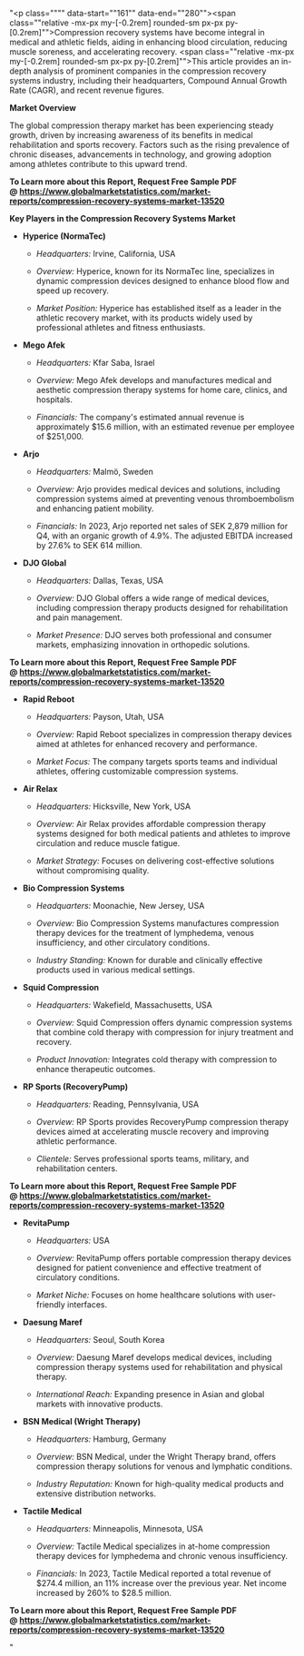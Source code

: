 "<p class="""" data-start=""161"" data-end=""280""><span class=""relative -mx-px my-[-0.2rem] rounded-sm px-px py-[0.2rem]"">Compression recovery systems have become integral in medical and athletic fields, aiding in enhancing blood circulation, reducing muscle soreness, and accelerating recovery.</span> <span class=""relative -mx-px my-[-0.2rem] rounded-sm px-px py-[0.2rem]"">This article provides an in-depth analysis of prominent companies in the compression recovery systems industry, including their headquarters, Compound Annual Growth Rate (CAGR), and recent revenue figures.</span></p>
<p class="""" data-start=""282"" data-end=""301""><strong data-start=""282"" data-end=""301"">Market Overview</strong></p>
<p class="""" data-start=""303"" data-end=""422""><span class=""relative -mx-px my-[-0.2rem] rounded-sm px-px py-[0.2rem]"">The global compression therapy market has been experiencing steady growth, driven by increasing awareness of its benefits in medical rehabilitation and sports recovery.</span> <span class=""relative -mx-px my-[-0.2rem] rounded-sm px-px py-[0.2rem]"">Factors such as the rising prevalence of chronic diseases, advancements in technology, and growing adoption among athletes contribute to this upward trend.</span></p>
<p class="""" data-start=""303"" data-end=""422""><strong>To Learn more about this Report, Request Free Sample PDF @&nbsp;<a href=""https://www.globalmarketstatistics.com/market-reports/compression-recovery-systems-market-13520"">https://www.globalmarketstatistics.com/market-reports/compression-recovery-systems-market-13520</a></strong></p>
<p class="""" data-start=""424"" data-end=""482""><strong data-start=""424"" data-end=""482"">Key Players in the Compression Recovery Systems Market</strong></p>
<ul data-start=""484"" data-end=""4974"">
<li class="""" data-start=""484"" data-end=""825"">
<p class="""" data-start=""487"" data-end=""510""><strong data-start=""487"" data-end=""510"">Hyperice (NormaTec)</strong></p>
<ul data-start=""515"" data-end=""825"">
<li class="""" data-start=""515"" data-end=""614"">
<p class="""" data-start=""517"" data-end=""614""><em data-start=""517"" data-end=""532"">Headquarters:</em> <span class=""relative -mx-px my-[-0.2rem] rounded-sm px-px py-[0.2rem]"">Irvine, California, USA</span></p>
</li>
<li class="""" data-start=""619"" data-end=""714"">
<p class="""" data-start=""621"" data-end=""714""><em data-start=""621"" data-end=""632"">Overview:</em> <span class=""relative -mx-px my-[-0.2rem] rounded-sm px-px py-[0.2rem]"">Hyperice, known for its NormaTec line, specializes in dynamic compression devices designed to enhance blood flow and speed up recovery.</span></p>
</li>
<li class="""" data-start=""719"" data-end=""825"">
<p class="""" data-start=""721"" data-end=""825""><em data-start=""721"" data-end=""739"">Market Position:</em> <span class=""relative -mx-px my-[-0.2rem] rounded-sm px-px py-[0.2rem]"">Hyperice has established itself as a leader in the athletic recovery market, with its products widely used by professional athletes and fitness enthusiasts.</span></p>
</li>
</ul>
</li>
<li class="""" data-start=""827"" data-end=""1201"">
<p class="""" data-start=""830"" data-end=""843""><strong data-start=""830"" data-end=""843"">Mego Afek</strong></p>
<ul data-start=""848"" data-end=""1201"">
<li class="""" data-start=""848"" data-end=""951"">
<p class="""" data-start=""850"" data-end=""951""><em data-start=""850"" data-end=""865"">Headquarters:</em> <span class=""relative -mx-px my-[-0.2rem] rounded-sm px-px py-[0.2rem]"">Kfar Saba, Israel</span></p>
</li>
<li class="""" data-start=""956"" data-end=""1055"">
<p class="""" data-start=""958"" data-end=""1055""><em data-start=""958"" data-end=""969"">Overview:</em> <span class=""relative -mx-px my-[-0.2rem] rounded-sm px-px py-[0.2rem]"">Mego Afek develops and manufactures medical and aesthetic compression therapy systems for home care, clinics, and hospitals.</span></p>
</li>
<li class="""" data-start=""1060"" data-end=""1201"">
<p class="""" data-start=""1062"" data-end=""1201""><em data-start=""1062"" data-end=""1075"">Financials:</em> <span class=""relative -mx-px my-[-0.2rem] rounded-sm px-px py-[0.2rem]"">The company's estimated annual revenue is approximately $15.6 million, with an estimated revenue per employee of $251,000.</span></p>
</li>
</ul>
</li>
<li class="""" data-start=""1203"" data-end=""1572"">
<p class="""" data-start=""1206"" data-end=""1214""><strong data-start=""1206"" data-end=""1214"">Arjo</strong></p>
<ul data-start=""1219"" data-end=""1572"">
<li class="""" data-start=""1219"" data-end=""1322"">
<p class="""" data-start=""1221"" data-end=""1322""><em data-start=""1221"" data-end=""1236"">Headquarters:</em> <span class=""relative -mx-px my-[-0.2rem] rounded-sm px-px py-[0.2rem]"">Malm&ouml;, Sweden</span></p>
</li>
<li class="""" data-start=""1327"" data-end=""1426"">
<p class="""" data-start=""1329"" data-end=""1426""><em data-start=""1329"" data-end=""1340"">Overview:</em> <span class=""relative -mx-px my-[-0.2rem] rounded-sm px-px py-[0.2rem]"">Arjo provides medical devices and solutions, including compression systems aimed at preventing venous thromboembolism and enhancing patient mobility.</span></p>
</li>
<li class="""" data-start=""1431"" data-end=""1572"">
<p class="""" data-start=""1433"" data-end=""1572""><em data-start=""1433"" data-end=""1446"">Financials:</em> <span class=""relative -mx-px my-[-0.2rem] rounded-sm px-px py-[0.2rem]"">In 2023, Arjo reported net sales of SEK 2,879 million for Q4, with an organic growth of 4.9%. The adjusted EBITDA increased by 27.6% to SEK 614 million.</span></p>
</li>
</ul>
</li>
<li class="""" data-start=""1574"" data-end=""1914"">
<p class="""" data-start=""1577"" data-end=""1591""><strong data-start=""1577"" data-end=""1591"">DJO Global</strong></p>
<ul data-start=""1596"" data-end=""1914"">
<li class="""" data-start=""1596"" data-end=""1699"">
<p class="""" data-start=""1598"" data-end=""1699""><em data-start=""1598"" data-end=""1613"">Headquarters:</em> <span class=""relative -mx-px my-[-0.2rem] rounded-sm px-px py-[0.2rem]"">Dallas, Texas, USA</span></p>
</li>
<li class="""" data-start=""1704"" data-end=""1803"">
<p class="""" data-start=""1706"" data-end=""1803""><em data-start=""1706"" data-end=""1717"">Overview:</em> <span class=""relative -mx-px my-[-0.2rem] rounded-sm px-px py-[0.2rem]"">DJO Global offers a wide range of medical devices, including compression therapy products designed for rehabilitation and pain management.</span></p>
</li>
<li class="""" data-start=""1808"" data-end=""1914"">
<p class="""" data-start=""1810"" data-end=""1914""><em data-start=""1810"" data-end=""1828"">Market Presence:</em> <span class=""relative -mx-px my-[-0.2rem] rounded-sm px-px py-[0.2rem]"">DJO serves both professional and consumer markets, emphasizing innovation in orthopedic solutions.</span></p>
</li>
</ul>
</li>
</ul>
<p><strong data-start=""1919"" data-end=""1935""><strong>To Learn more about this Report, Request Free Sample PDF @&nbsp;<a href=""https://www.globalmarketstatistics.com/market-reports/compression-recovery-systems-market-13520"">https://www.globalmarketstatistics.com/market-reports/compression-recovery-systems-market-13520</a></strong></strong></p>
<ul data-start=""484"" data-end=""4974"">
<li class="""" data-start=""1916"" data-end=""2255"">
<p class="""" data-start=""1919"" data-end=""1935""><strong data-start=""1919"" data-end=""1935"">Rapid Reboot</strong></p>
<ul data-start=""1940"" data-end=""2255"">
<li class="""" data-start=""1940"" data-end=""2043"">
<p class="""" data-start=""1942"" data-end=""2043""><em data-start=""1942"" data-end=""1957"">Headquarters:</em> <span class=""relative -mx-px my-[-0.2rem] rounded-sm px-px py-[0.2rem]"">Payson, Utah, USA</span></p>
</li>
<li class="""" data-start=""2048"" data-end=""2147"">
<p class="""" data-start=""2050"" data-end=""2147""><em data-start=""2050"" data-end=""2061"">Overview:</em> <span class=""relative -mx-px my-[-0.2rem] rounded-sm px-px py-[0.2rem]"">Rapid Reboot specializes in compression therapy devices aimed at athletes for enhanced recovery and performance.</span></p>
</li>
<li class="""" data-start=""2152"" data-end=""2255"">
<p class="""" data-start=""2154"" data-end=""2255""><em data-start=""2154"" data-end=""2169"">Market Focus:</em> <span class=""relative -mx-px my-[-0.2rem] rounded-sm px-px py-[0.2rem]"">The company targets sports teams and individual athletes, offering customizable compression systems.</span></p>
</li>
</ul>
</li>
<li class="""" data-start=""2257"" data-end=""2596"">
<p class="""" data-start=""2260"" data-end=""2273""><strong data-start=""2260"" data-end=""2273"">Air Relax</strong></p>
<ul data-start=""2278"" data-end=""2596"">
<li class="""" data-start=""2278"" data-end=""2381"">
<p class="""" data-start=""2280"" data-end=""2381""><em data-start=""2280"" data-end=""2295"">Headquarters:</em> <span class=""relative -mx-px my-[-0.2rem] rounded-sm px-px py-[0.2rem]"">Hicksville, New York, USA</span></p>
</li>
<li class="""" data-start=""2386"" data-end=""2485"">
<p class="""" data-start=""2388"" data-end=""2485""><em data-start=""2388"" data-end=""2399"">Overview:</em> <span class=""relative -mx-px my-[-0.2rem] rounded-sm px-px py-[0.2rem]"">Air Relax provides affordable compression therapy systems designed for both medical patients and athletes to improve circulation and reduce muscle fatigue.</span></p>
</li>
<li class="""" data-start=""2490"" data-end=""2596"">
<p class="""" data-start=""2492"" data-end=""2596""><em data-start=""2492"" data-end=""2510"">Market Strategy:</em> <span class=""relative -mx-px my-[-0.2rem] rounded-sm px-px py-[0.2rem]"">Focuses on delivering cost-effective solutions without compromising quality.</span></p>
</li>
</ul>
</li>
<li class="""" data-start=""2598"" data-end=""2953"">
<p class="""" data-start=""2601"" data-end=""2628""><strong data-start=""2601"" data-end=""2628"">Bio Compression Systems</strong></p>
<ul data-start=""2633"" data-end=""2953"">
<li class="""" data-start=""2633"" data-end=""2736"">
<p class="""" data-start=""2635"" data-end=""2736""><em data-start=""2635"" data-end=""2650"">Headquarters:</em> <span class=""relative -mx-px my-[-0.2rem] rounded-sm px-px py-[0.2rem]"">Moonachie, New Jersey, USA</span></p>
</li>
<li class="""" data-start=""2741"" data-end=""2840"">
<p class="""" data-start=""2743"" data-end=""2840""><em data-start=""2743"" data-end=""2754"">Overview:</em> <span class=""relative -mx-px my-[-0.2rem] rounded-sm px-px py-[0.2rem]"">Bio Compression Systems manufactures compression therapy devices for the treatment of lymphedema, venous insufficiency, and other circulatory conditions.</span></p>
</li>
<li class="""" data-start=""2845"" data-end=""2953"">
<p class="""" data-start=""2847"" data-end=""2953""><em data-start=""2847"" data-end=""2867"">Industry Standing:</em> <span class=""relative -mx-px my-[-0.2rem] rounded-sm px-px py-[0.2rem]"">Known for durable and clinically effective products used in various medical settings.</span></p>
</li>
</ul>
</li>
<li class="""" data-start=""2955"" data-end=""3305"">
<p class="""" data-start=""2958"" data-end=""2979""><strong data-start=""2958"" data-end=""2979"">Squid Compression</strong></p>
<ul data-start=""2984"" data-end=""3305"">
<li class="""" data-start=""2984"" data-end=""3087"">
<p class="""" data-start=""2986"" data-end=""3087""><em data-start=""2986"" data-end=""3001"">Headquarters:</em> <span class=""relative -mx-px my-[-0.2rem] rounded-sm px-px py-[0.2rem]"">Wakefield, Massachusetts, USA</span></p>
</li>
<li class="""" data-start=""3092"" data-end=""3191"">
<p class="""" data-start=""3094"" data-end=""3191""><em data-start=""3094"" data-end=""3105"">Overview:</em> <span class=""relative -mx-px my-[-0.2rem] rounded-sm px-px py-[0.2rem]"">Squid Compression offers dynamic compression systems that combine cold therapy with compression for injury treatment and recovery.</span></p>
</li>
<li class="""" data-start=""3196"" data-end=""3305"">
<p class="""" data-start=""3198"" data-end=""3305""><em data-start=""3198"" data-end=""3219"">Product Innovation:</em> <span class=""relative -mx-px my-[-0.2rem] rounded-sm px-px py-[0.2rem]"">Integrates cold therapy with compression to enhance therapeutic outcomes.</span></p>
</li>
</ul>
</li>
<li class="""" data-start=""3307"" data-end=""3655"">
<p class="""" data-start=""3310"" data-end=""3338""><strong data-start=""3310"" data-end=""3338"">RP Sports (RecoveryPump)</strong></p>
<ul data-start=""3343"" data-end=""3655"">
<li class="""" data-start=""3343"" data-end=""3446"">
<p class="""" data-start=""3345"" data-end=""3446""><em data-start=""3345"" data-end=""3360"">Headquarters:</em> <span class=""relative -mx-px my-[-0.2rem] rounded-sm px-px py-[0.2rem]"">Reading, Pennsylvania, USA</span></p>
</li>
<li class="""" data-start=""3451"" data-end=""3550"">
<p class="""" data-start=""3453"" data-end=""3550""><em data-start=""3453"" data-end=""3464"">Overview:</em> <span class=""relative -mx-px my-[-0.2rem] rounded-sm px-px py-[0.2rem]"">RP Sports provides RecoveryPump compression therapy devices aimed at accelerating muscle recovery and improving athletic performance.</span></p>
</li>
<li class="""" data-start=""3555"" data-end=""3655"">
<p class="""" data-start=""3557"" data-end=""3655""><em data-start=""3557"" data-end=""3569"">Clientele:</em> <span class=""relative -mx-px my-[-0.2rem] rounded-sm px-px py-[0.2rem]"">Serves professional sports teams, military, and rehabilitation centers.</span></p>
</li>
</ul>
</li>
</ul>
<p><strong data-start=""3661"" data-end=""3675""><strong>To Learn more about this Report, Request Free Sample PDF @&nbsp;<a href=""https://www.globalmarketstatistics.com/market-reports/compression-recovery-systems-market-13520"">https://www.globalmarketstatistics.com/market-reports/compression-recovery-systems-market-13520</a></strong></strong></p>
<ul data-start=""484"" data-end=""4974"">
<li class="""" data-start=""3657"" data-end=""3951"">
<p class="""" data-start=""3661"" data-end=""3675""><strong data-start=""3661"" data-end=""3675"">RevitaPump</strong></p>
<ul data-start=""3681"" data-end=""3951"">
<li class="""" data-start=""3681"" data-end=""3702"">
<p class="""" data-start=""3683"" data-end=""3702""><em data-start=""3683"" data-end=""3698"">Headquarters:</em> USA</p>
</li>
<li class="""" data-start=""3708"" data-end=""3860"">
<p class="""" data-start=""3710"" data-end=""3860""><em data-start=""3710"" data-end=""3721"">Overview:</em> RevitaPump offers portable compression therapy devices designed for patient convenience and effective treatment of circulatory conditions.</p>
</li>
<li class="""" data-start=""3866"" data-end=""3951"">
<p class="""" data-start=""3868"" data-end=""3951""><em data-start=""3868"" data-end=""3883"">Market Niche:</em> Focuses on home healthcare solutions with user-friendly interfaces.</p>
</li>
</ul>
</li>
<li class="""" data-start=""3953"" data-end=""4262"">
<p class="""" data-start=""3957"" data-end=""3974""><strong data-start=""3957"" data-end=""3974"">Daesung Maref</strong></p>
<ul data-start=""3980"" data-end=""4262"">
<li class="""" data-start=""3980"" data-end=""4016"">
<p class="""" data-start=""3982"" data-end=""4016""><em data-start=""3982"" data-end=""3997"">Headquarters:</em> Seoul, South Korea</p>
</li>
<li class="""" data-start=""4022"" data-end=""4159"">
<p class="""" data-start=""4024"" data-end=""4159""><em data-start=""4024"" data-end=""4035"">Overview:</em> Daesung Maref develops medical devices, including compression therapy systems used for rehabilitation and physical therapy.</p>
</li>
<li class="""" data-start=""4165"" data-end=""4262"">
<p class="""" data-start=""4167"" data-end=""4262""><em data-start=""4167"" data-end=""4189"">International Reach:</em> Expanding presence in Asian and global markets with innovative products.</p>
</li>
</ul>
</li>
<li class="""" data-start=""4264"" data-end=""4585"">
<p class="""" data-start=""4268"" data-end=""4300""><strong data-start=""4268"" data-end=""4300"">BSN Medical (Wright Therapy)</strong></p>
<ul data-start=""4306"" data-end=""4585"">
<li class="""" data-start=""4306"" data-end=""4340"">
<p class="""" data-start=""4308"" data-end=""4340""><em data-start=""4308"" data-end=""4323"">Headquarters:</em> Hamburg, Germany</p>
</li>
<li class="""" data-start=""4346"" data-end=""4478"">
<p class="""" data-start=""4348"" data-end=""4478""><em data-start=""4348"" data-end=""4359"">Overview:</em> BSN Medical, under the Wright Therapy brand, offers compression therapy solutions for venous and lymphatic conditions.</p>
</li>
<li class="""" data-start=""4484"" data-end=""4585"">
<p class="""" data-start=""4486"" data-end=""4585""><em data-start=""4486"" data-end=""4508"">Industry Reputation:</em> Known for high-quality medical products and extensive distribution networks.</p>
</li>
</ul>
</li>
<li class="""" data-start=""4587"" data-end=""4974"">
<p class="""" data-start=""4591"" data-end=""4610""><strong data-start=""4591"" data-end=""4610"">Tactile Medical</strong></p>
<ul data-start=""4616"" data-end=""4974"">
<li class="""" data-start=""4616"" data-end=""4661"">
<p class="""" data-start=""4618"" data-end=""4661""><em data-start=""4618"" data-end=""4633"">Headquarters:</em> Minneapolis, Minnesota, USA</p>
</li>
<li class="""" data-start=""4667"" data-end=""4796"">
<p class="""" data-start=""4669"" data-end=""4796""><em data-start=""4669"" data-end=""4680"">Overview:</em> Tactile Medical specializes in at-home compression therapy devices for lymphedema and chronic venous insufficiency.</p>
</li>
<li class="""" data-start=""4802"" data-end=""4974"">
<p class="""" data-start=""4804"" data-end=""4974""><em data-start=""4804"" data-end=""4817"">Financials:</em> In 2023, Tactile Medical reported a total revenue of $274.4 million, an 11% increase over the previous year. Net income increased by 260% to $28.5 million.</p>
</li>
</ul>
</li>
</ul>
<p><strong>To Learn more about this Report, Request Free Sample PDF @&nbsp;<a href=""https://www.globalmarketstatistics.com/market-reports/compression-recovery-systems-market-13520"">https://www.globalmarketstatistics.com/market-reports/compression-recovery-systems-market-13520</a></strong></p>"
